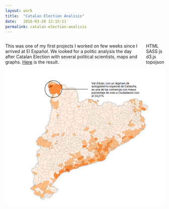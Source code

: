 ```yaml
---
layout: work
title:  "Catalan Election Analisis"
date:   2016-03-20 12:15:11
permalink: catalan-election-analisis
---
```


<div class="row">
  <div class="six columns">
    <p>This was one of my first projects I worked on few weeks since I arrived at El Español. We looked for a politic analysis the day after Catalan Election with several political scientists, maps and graphs. <a target="_blank" href="http://datos.elespanol.com/elecciones-catalanas/">Here</a> is the result.
    </p>
      <p><span class="tool pill">HTML</span> <span class="tool pill">SASS</span> <span class="tool pill">js</span> <span class="tool pill">d3.js</span> <span class="tool pill">topojson</span></p>
  </div>
  <div class="six columns">
  <img src="/img/catalan-election-analisis.png" class="img-responsive img" alt="Drawing" style="width: 100%;"/>
  </div>
</div>
